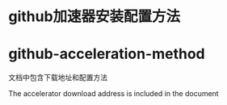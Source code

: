 # github加速器安装配置方法
# github-acceleration-method
文档中包含下载地址和配置方法

The accelerator download address is included in the document
